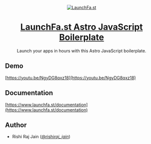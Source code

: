 <p align="center">
  <a href="https://www.launchfa.st">
    <img alt="LaunchFa.st" src="https://www.launchfa.st/seo.png">
    <h1 align="center">LaunchFa.st Astro JavaScript Boilerplate</h1>
  </a>
</p>

<p align="center">
Launch your apps in hours with this Astro JavaScript boilerplate.
</p>

## Demo

[https://youtu.be/NgyDG8qxz18](https://youtu.be/NgyDG8qxz18)

## Documentation

[https://www.launchfa.st/documentation](https://www.launchfa.st/documentation)

## Author

- Rishi Raj Jain ([@rishi*raj_jain*](https://twitter.com/rishi_raj_jain_))
